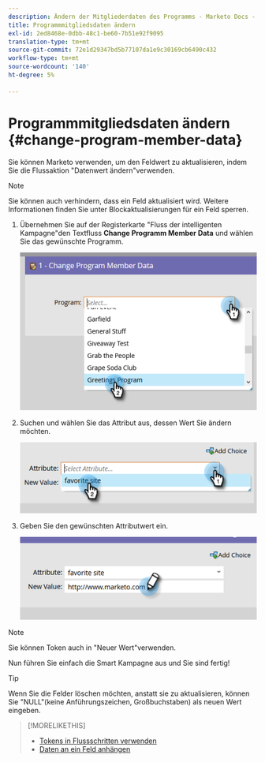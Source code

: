 ```yaml
---
description: Ändern der Mitgliederdaten des Programms - Marketo Docs - Produktdokumentation
title: Programmmitgliedsdaten ändern
exl-id: 2ed8468e-0dbb-48c1-be60-7b51e92f9095
translation-type: tm+mt
source-git-commit: 72e1d29347bd5b77107da1e9c30169cb6490c432
workflow-type: tm+mt
source-wordcount: '140'
ht-degree: 5%

---
```


# Programmmitgliedsdaten ändern {#change-program-member-data}

Sie können Marketo verwenden, um den Feldwert zu aktualisieren, indem Sie die Flussaktion &quot;Datenwert ändern&quot;verwenden.

>[!NOTE]
>
>Sie können auch verhindern, dass ein Feld aktualisiert wird. Weitere Informationen finden Sie unter Blockaktualisierungen für ein Feld sperren.

1. Übernehmen Sie auf der Registerkarte &quot;Fluss der intelligenten Kampagne&quot;den Textfluss **Change Programm Member Data** und wählen Sie das gewünschte Programm.

   ![](assets/change-program-member-data-1.png)

1. Suchen und wählen Sie das Attribut aus, dessen Wert Sie ändern möchten.

   ![](assets/change-program-member-data-2.png)

1. Geben Sie den gewünschten Attributwert ein.

   ![](assets/change-program-member-data-3.png)

>[!NOTE]
>
>Sie können Token auch in &quot;Neuer Wert&quot;verwenden.

Nun führen Sie einfach die Smart Kampagne aus und Sie sind fertig!

>[!TIP]
>
>Wenn Sie die Felder löschen möchten, anstatt sie zu aktualisieren, können Sie &quot;NULL&quot;(keine Anführungszeichen, Großbuchstaben) als neuen Wert eingeben.

>[!MORELIKETHIS]
>
>* [Tokens in Flussschritten verwenden](/help/marketo/product-docs/core-marketo-concepts/smart-campaigns/flow-actions/use-tokens-in-flow-steps.md)
>* [Daten an ein Feld anhängen](/help/marketo/product-docs/core-marketo-concepts/smart-campaigns/flow-actions/append-data-to-a-field.md)

